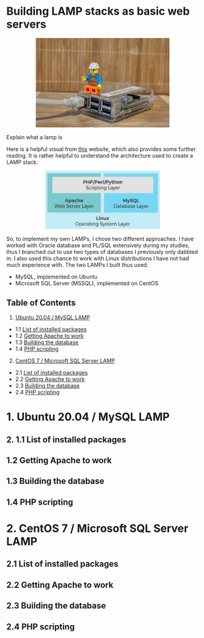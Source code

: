 # Building LAMP stacks as basic web servers

<p align="center">
  <img width="350" src="https://github.com/nuclearcheesecake/lampstacks/blob/main/images/intro.jpg">
</p>

Explain what a lamp is

Here is a helpful visual from [this](https://www.liquidweb.com/kb/what-is-a-lamp-stack/) website, which also provides some further reading. It is rather helpful to understand the architecture used to create a LAMP stack.

<p align="center">
  <img width="300" src="https://github.com/nuclearcheesecake/lampstacks/blob/main/images/expl.jpg">
</p>

So, to implement my own LAMPs, I chose two different approaches. I have worked with Oracle database and PL/SQL extensively during my studies, thus I branched out to use two types of databases I previously only dabbled in. I also used this chance to work with Linux distributions I have not had much experience with. The two LAMPs I built thus used:
- MySQL, implemented on Ubuntu
- Microsoft SQL Server (MSSQL), implemented on CentOS

## Table of Contents

1. [Ubuntu 20.04 / MySQL LAMP](#1)
  - 1.1 [List of installed packages](#2)
  - 1.2 [Getting Apache to work](#3)
  - 1.3 [Building the database](#4)
  - 1.4 [PHP scripting](#5)
2. [CentOS 7 / Microsoft SQL Server LAMP](#6)
  - 2.1 [List of installed packages](#7)
  - 2.2 [Getting Apache to work](#8)
  - 2.3 [Building the database](#9)
  - 2.4 [PHP scripting](#10)

<a name="1"></a>
# 1. Ubuntu 20.04 / MySQL LAMP

<a name="2"></a>
## 2. 1.1 List of installed packages

<a name="3"></a>
## 1.2 Getting Apache to work

<a name="4"></a>
## 1.3 Building the database

<a name="5"></a>
## 1.4 PHP scripting

<a name="6"></a>
# 2. CentOS 7 / Microsoft SQL Server LAMP

<a name="7"></a>
## 2.1 List of installed packages

<a name="8"></a>
## 2.2 Getting Apache to work

<a name="9"></a>
## 2.3 Building the database

<a name="10"></a>
## 2.4 PHP scripting

